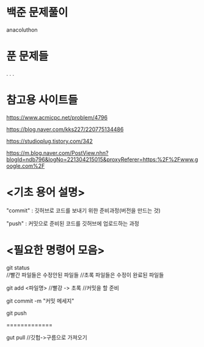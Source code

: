 # 백준 문제풀이
anacoluthon


# 푼 문제들
.
.
.

# 참고용 사이트들
https://www.acmicpc.net/problem/4796

https://blog.naver.com/kks227/220775134486

https://studioplug.tistory.com/342

https://m.blog.naver.com/PostView.nhn?blogId=ndb796&logNo=221304215015&proxyReferer=https:%2F%2Fwww.google.com%2F

# <기초 용어 설명>
"commit" : 깃허브로 코드를 보내기 위한 준비과정(버전을 만드는 것)

"push"	: 커밋으로 준비된 코드를 깃허브에 업로드하는 과정

# <필요한 명령어 모음>
git status   
//빨간 파일들은 수정안된 파일들
//초록 파일들은 수정이 완료된 파일들

git add <파일명>
//빨강 -> 초록 
//커밋을 할 준비

git commit -m "커밋 메세지"

git push

=============

gut pull
//깃헙->구름으로 가져오기
